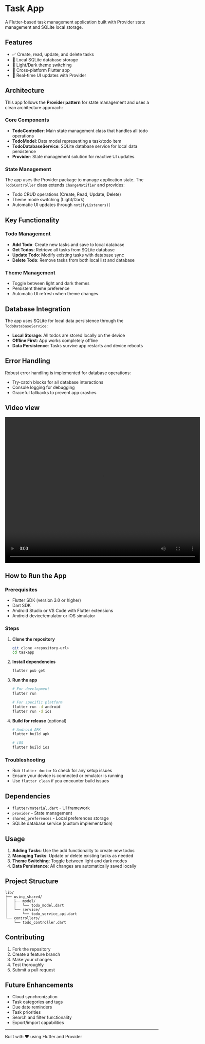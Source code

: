 # Task App

A Flutter-based task management application built with Provider state management and SQLite local storage.

## Features

- ✅ Create, read, update, and delete tasks
- 💾 Local SQLite database storage
- 🎨 Light/Dark theme switching
- 📱 Cross-platform Flutter app
- 🔄 Real-time UI updates with Provider

## Architecture

This app follows the **Provider pattern** for state management and uses a clean architecture approach:

### Core Components

- **TodoController**: Main state management class that handles all todo operations
- **TodoModel**: Data model representing a task/todo item
- **TodoDatabaseService**: SQLite database service for local data persistence
- **Provider**: State management solution for reactive UI updates

### State Management

The app uses the Provider package to manage application state. The `TodoController` class extends `ChangeNotifier` and provides:

- Todo CRUD operations (Create, Read, Update, Delete)
- Theme mode switching (Light/Dark)
- Automatic UI updates through `notifyListeners()`

## Key Functionality

### Todo Management
- **Add Todo**: Create new tasks and save to local database
- **Get Todos**: Retrieve all tasks from SQLite database
- **Update Todo**: Modify existing tasks with database sync
- **Delete Todo**: Remove tasks from both local list and database

### Theme Management
- Toggle between light and dark themes
- Persistent theme preference
- Automatic UI refresh when theme changes

## Database Integration

The app uses SQLite for local data persistence through the `TodoDatabaseService`:

- **Local Storage**: All todos are stored locally on the device
- **Offline First**: App works completely offline
- **Data Persistence**: Tasks survive app restarts and device reboots

## Error Handling

Robust error handling is implemented for database operations:
- Try-catch blocks for all database interactions
- Console logging for debugging
- Graceful fallbacks to prevent app crashes

## Video view 

<video width="640" height="480" controls>
  <source src="assets/view.mp4" type="video/mp4">
  Your browser does not support the video tag. 
  <a href="taskapp/assets/view.mp4">Download the video instead</a>.
</video>

## How to Run the App

### Prerequisites
- Flutter SDK (version 3.0 or higher)
- Dart SDK
- Android Studio or VS Code with Flutter extensions
- Android device/emulator or iOS simulator

### Steps
1. **Clone the repository**
   ```bash
   git clone <repository-url>
   cd taskapp
   ```

2. **Install dependencies**
   ```bash
   flutter pub get
   ```

3. **Run the app**
   ```bash
   # For development
   flutter run
   
   # For specific platform
   flutter run -d android
   flutter run -d ios
   ```

4. **Build for release** (optional)
   ```bash
   # Android APK
   flutter build apk
   
   # iOS
   flutter build ios
   ```

### Troubleshooting
- Run `flutter doctor` to check for any setup issues
- Ensure your device is connected or emulator is running
- Use `flutter clean` if you encounter build issues

## Dependencies

- `flutter/material.dart` - UI framework
- `provider` - State management
- `shared_preferences` - Local preferences storage
- SQLite database service (custom implementation)

## Usage

1. **Adding Tasks**: Use the add functionality to create new todos
2. **Managing Tasks**: Update or delete existing tasks as needed
3. **Theme Switching**: Toggle between light and dark modes
4. **Data Persistence**: All changes are automatically saved locally

## Project Structure

```
lib/
├── using_shared/
│   ├── model/
│   │   └── todo_model.dart
│   └── service/
│       └── todo_service_api.dart
└── controllers/
    └── todo_controller.dart
```

## Contributing

1. Fork the repository
2. Create a feature branch
3. Make your changes
4. Test thoroughly
5. Submit a pull request

## Future Enhancements

- Cloud synchronization
- Task categories and tags
- Due date reminders
- Task priorities
- Search and filter functionality
- Export/import capabilities

---

Built with ❤️ using Flutter and Provider
